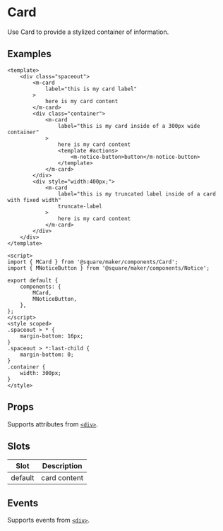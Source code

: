 # Card

Use Card to provide a stylized container of information.



## Examples
```vue
<template>
	<div class="spaceout">
		<m-card
			label="this is my card label"
		>
			here is my card content
		</m-card>
		<div class="container">
			<m-card
				label="this is my card inside of a 300px wide container"
			>
				here is my card content
				<template #actions>
					<m-notice-button>button</m-notice-button>
				</template>
			</m-card>
		</div>
		<div style="width:400px;">
			<m-card
				label="this is my truncated label inside of a card with fixed width"
				truncate-label
			>
				here is my card content
			</m-card>
		</div>
	</div>
</template>

<script>
import { MCard } from '@square/maker/components/Card';
import { MNoticeButton } from '@square/maker/components/Notice';

export default {
	components: {
		MCard,
		MNoticeButton,
	},
};
</script>
<style scoped>
.spaceout > * {
	margin-bottom: 16px;
}
.spaceout > *:last-child {
	margin-bottom: 0;
}
.container {
	width: 300px;
}
</style>
```

<!-- api-tables:start -->
## Props

Supports attributes from [`<div>`](https://developer.mozilla.org/en-US/docs/Web/HTML/Element/div).


## Slots

| Slot    | Description  |
| ------- | ------------ |
| default | card content |


## Events

Supports events from [`<div>`](https://developer.mozilla.org/en-US/docs/Web/HTML/Element/div).
<!-- api-tables:end -->
